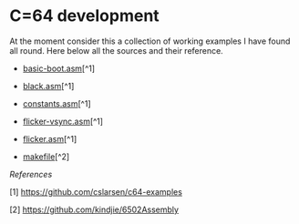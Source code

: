 # C=64 development

At the moment consider this a collection of working examples I have found all round. Here below all the sources and their reference.

* [basic-boot.asm](src/basic-boot.asm)[^1]
* [black.asm](src/black.asm)[^1]
* [constants.asm](src/constants.asm)[^1]
* [flicker-vsync.asm](src/flicker-vsync.asm)[^1]
* [flicker.asm](src/flicker.asm)[^1]

* [makefile](src/makefile)[^2]


*References*

[1] https://github.com/cslarsen/c64-examples


[2] https://github.com/kindjie/6502Assembly

